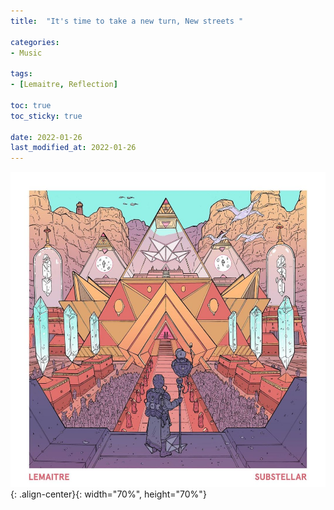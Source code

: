 ```yaml
---
title:  "It's time to take a new turn, New streets "

categories:
- Music

tags:
- [Lemaitre, Reflection]

toc: true
toc_sticky: true

date: 2022-01-26
last_modified_at: 2022-01-26
---  
```

  
![Reflection](/Images/Sentence/Lemaitre-Reflection.png){: .align-center}{: width="70%", height="70%"}